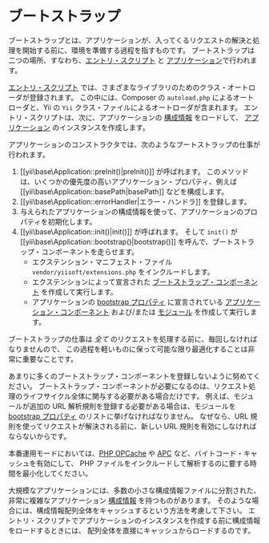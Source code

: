 ブートストラップ
================

ブートストラップとは、アプリケーションが、入ってくるリクエストの解決と処理を開始する前に、環境を準備する過程を指すものです。
ブートストラップは二つの場所、すなわち、[エントリ・スクリプト](structure-entry-scripts.md) と
[アプリケーション](structure-applications.md)で行われます。

[エントリ・スクリプト](structure-entry-scripts.md) では、さまざまなライブラリのためのクラス・オートローダが登録されます。
この中には、Composer の `autoload.php` によるオートローダと、Yii の `Yii` クラス・ファイルによるオートローダが含まれます。
エントリ・スクリプトは、次に、アプリケーションの [構成情報](concept-configurations.md) をロードして、
[アプリケーション](structure-applications.md) のインスタンスを作成します。

アプリケーションのコンストラクタでは、次のようなブートストラップの仕事が行われます。

1. [[yii\base\Application::preInit()|preInit()]] が呼ばれます。
   このメソッドは、いくつかの優先度の高いアプリケーション・プロパティ、例えば [[yii\base\Application::basePath|basePath]] などを構成します。
2. [[yii\base\Application::errorHandler|エラー・ハンドラ]] を登録します。
3. 与えられたアプリケーションの構成情報を使って、アプリケーションのプロパティを初期化します。
4. [[yii\base\Application::init()|init()]] が呼ばれます。
   そして `init()` が [[yii\base\Application::bootstrap()|bootstrap()]] を呼んで、ブートストラップ・コンポーネントを走らせます。
   - エクステンション・マニフェスト・ファイル `vendor/yiisoft/extensions.php` をインクルードします。
   - エクステンションによって宣言された [ブートストラップ・コンポーネント](structure-extensions.md#bootstrapping-classes)
     を作成して実行します。
   - アプリケーションの [bootstrap プロパティ](structure-applications.md#bootstrap) に宣言されている
     [アプリケーション・コンポーネント](structure-application-components.md) および/または [モジュール](structure-modules.md)
     を作成して実行します。

ブートストラップの仕事は *全て* のリクエストを処理する前に、毎回しなければなりませんので、
この過程を軽いものに保って可能な限り最適化することは非常に重要なことです。

あまりに多くのブートストラップ・コンポーネントを登録しないように努めてください。
ブートストラップ・コンポーネントが必要になるのは、リクエスト処理のライフサイクル全体に関与する必要がある場合だけです。
例えば、モジュールが追加の URL 解析規則を登録する必要がある場合は、モジュールを [bootstrap プロパティ](structure-applications.md#bootstrap)
のリストに挙げなければなりません。
なぜなら、URL 規則を使ってリクエストが解決される前に、新しい URL 規則を有効にしなければならないからです。

本番運用モードにおいては、[PHP OPCache] や [APC]  など、バイトコード・キャッシュを有効にして、
PHP ファイルをインクルードして解析するのに要する時間を最小化してください。

[PHP OPcache]: https://secure.php.net/manual/ja/book.opcache.php
[APC]: https://secure.php.net/manual/ja/book.apc.php

大規模なアプリケーションには、多数の小さな構成情報ファイルに分割された、非常に複雑なアプリケーション [構成情報](concept-configurations.md) を持つものがあります。
そのような場合には、構成情報配列全体をキャッシュするという方法を考慮して下さい。
エントリ・スクリプトでアプリケーションのインスタンスを作成する前に構成情報をロードするときには、
配列全体を直接にキャッシュからロードするのです。
